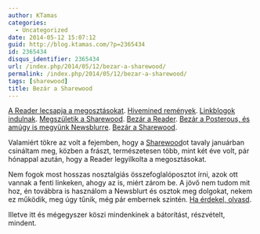 ```yaml
---
author: KTamas
categories:
  - Uncategorized
date: 2014-05-12 15:07:12
guid: http://blog.ktamas.com/?p=2365434
id: 2365434
disqus_identifier: 2365434
url: /index.php/2014/05/12/bezar-a-sharewood/
permalink: /index.php/2014/05/12/bezar-a-sharewood/
tags: [sharewood]
title: Bezár a Sharewood
---
```


[A Reader lecsapja a megosztásokat](http://blog.ktamas.com/index.php/2011/11/01/nem-oszthatom-meg-senkivel-megosztom-hat-mindenkivel-1031-never-forget/). [Hivemined remények](http://blog.ktamas.com/index.php/2011/11/04/kontentmegosztas/). [Linkblogok indulnak](http://blog.ktamas.com/index.php/2012/01/23/kontentmegosztas-redux-tamadnak-a-linkblogok-come-and-join-the-revolution/). [Megszületik a Sharewood](http://blog.ktamas.com/index.php/2012/01/30/sharewood-hu-kontentmegosztas-harmadik-resz/). [Bezár a Reader](http://blog.ktamas.com/index.php/2013/03/14/kinyirtak-a-readert-csutortok/). [Bezár a Posterous, és amúgy is megyünk Newsblurre](http://blog.ktamas.com/index.php/2013/04/03/state-of-the-rss-olvasok-megosztasok-sharewood/). [Bezár a Sharewood](http://sharewoodgephaz.tumblr.com/post/85517500870/bezar-a-sharewood).

Valamiért tökre az volt a fejemben, hogy a [Sharewood](http://sharewood.hu/)ot tavaly januárban csináltam meg, közben a frászt, természetesen több, mint két éve volt, pár hónappal azután, hogy a Reader legyilkolta a megosztásokat.

Nem fogok most hosszas nosztalgiás összefoglalóposztot írni, azok ott vannak a fenti linkeken, ahogy az is, miért zárom be. A jövő nem tudom mit hoz, én továbbra is használom a Newsblurt és osztok meg dolgokat, nekem ez működik, meg úgy tűnik, még pár embernek szintén. [Ha érdekel, olvasd](http://ktamas.newsblur.com/).

Illetve itt és mégegyszer köszi mindenkinek a bátorítást, részvételt, mindent.
